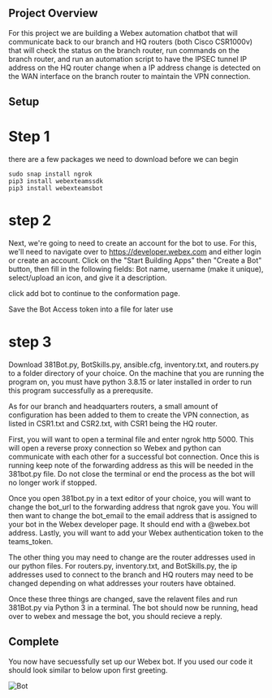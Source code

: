 
## Project Overview

For this project we are building a Webex automation chatbot that will communicate back to our branch and HQ routers (both Cisco CSR1000v) that will check the status on the branch router, run commands on the branch router, and run an automation script to have the IPSEC tunnel IP address on the HQ router change when a IP address change is detected on the WAN interface on the branch router to maintain the VPN connection.

## Setup

# Step 1

there are a few packages we need to download before we can begin

```
sudo snap install ngrok 
pip3 install webexteamssdk 
pip3 install webexteamsbot 
```
# step 2

Next, we're going to need to create an account for the bot to use. For this, we'll need to navigate over to https://developer.webex.com and either login or create an account. Click on the "Start Building Apps" then "Create a Bot" button, then fill in the following fields: Bot name, username (make it unique), select/upload an icon, and give it a description.

click add bot to continue to the conformation page.

Save the Bot Access token into a file for later use

# step 3

Download 381Bot.py, BotSkills.py, ansible.cfg, inventory.txt, and routers.py to a folder directory of your choice. On the machine that you are running the program on, you must have python 3.8.15 or later installed in order to run this program successfully as a prerequsite. 

As for our branch and headquarters routers, a small amount of configuration has been added to them to create the VPN connection, as listed in CSR1.txt and CSR2.txt, with CSR1 being the HQ router.

First, you will want to open a terminal file and enter ngrok http 5000. This will open a reverse proxy connection so Webex and python can communicate with each other for a successful bot connection. Once this is running keep note of the forwarding address as this will be needed in the 381bot.py file. Do not close the terminal or end the process as the bot will no longer work if stopped.

Once you open 381bot.py in a text editor of your choice, you will want to change the bot_url to the forwarding address that ngrok gave you. You will then want to change the bot_email to the email address that is assigned to your bot in the Webex developer page. It should end with a @webex.bot address. Lastly, you will want to add your Webex authentication token to the teams_token. 

The other thing you may need to change are the router addresses used in our python files. For routers.py, inventory.txt, and BotSkills.py, the ip addresses used to connect to the branch and HQ routers may need to be changed depending on what addresses your routers have obtained.

Once these three things are changed, save the relavent files and run 381Bot.py via Python 3 in a terminal. The bot should now be running, head over to webex and message the bot, you should recieve a reply.

## Complete

You now have secuessfully set up our Webex bot. If you used our code it should look similar to below upon first greeting.

![Bot](/images/botfinished.png)
